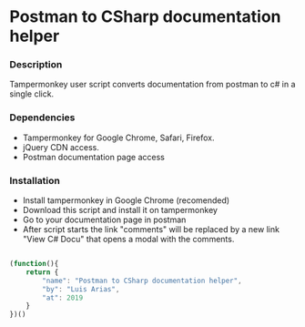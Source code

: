 # Postman to CSharp documentation helper
### Description
Tampermonkey user script converts documentation from postman to c# in a single click.

### Dependencies
- Tampermonkey for Google Chrome, Safari, Firefox.
- jQuery CDN access.
- Postman documentation page access

### Installation
- Install tampermonkey in Google Chrome (recomended)
- Download this script and install it on tampermonkey
- Go to your documentation page in postman
- After script starts the link "comments" will be replaced by a new link "View C# Docu" that opens a modal with the comments.


``` javascript

(function(){
    return {
        "name": "Postman to CSharp documentation helper",
        "by": "Luis Arias",
        "at": 2019
    }
})()
```